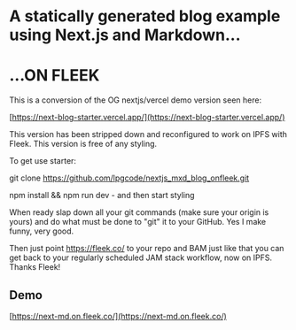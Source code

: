 # A statically generated blog example using Next.js and Markdown...

# ...ON FLEEK

This is a conversion of the OG nextjs/vercel demo version seen here:

[https://next-blog-starter.vercel.app/](https://next-blog-starter.vercel.app/)

This version has been stripped down and reconfigured to work on IPFS with Fleek. This version is free of any styling.

To get use starter:

git clone https://github.com/lpgcode/nextjs_mxd_blog_onfleek.git

npm install && npm run dev - and then start styling

When ready slap down all your git commands (make sure your origin is yours) and do what must be done to "git" it to your GitHub. Yes I make funny, very good.

Then just point https://fleek.co/ to your repo and BAM just like that you can get back to your regularly scheduled JAM stack workflow, now on IPFS. Thanks Fleek!

## Demo

[https://next-md.on.fleek.co/](https://next-md.on.fleek.co/)
